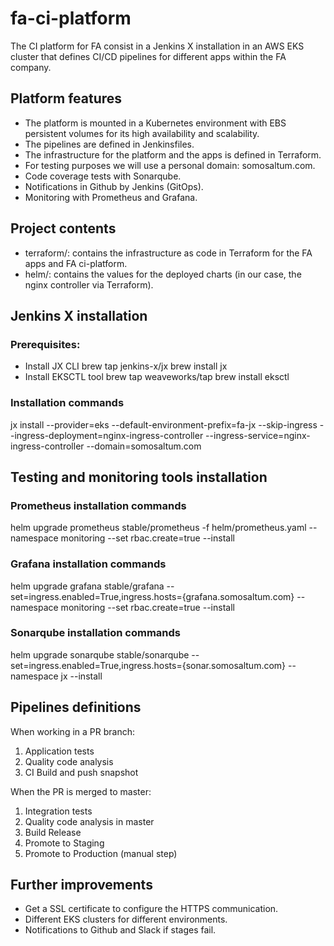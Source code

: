 # fa-ci-platform

The CI platform for FA consist in a Jenkins X installation in an AWS EKS cluster that defines CI/CD pipelines for different apps within the FA company.

## Platform features
- The platform is mounted in a Kubernetes environment with EBS persistent volumes for its high availability and scalability.
- The pipelines are defined in Jenkinsfiles.
- The infrastructure for the platform and the apps is defined in Terraform.
- For testing purposes we will use a personal domain: somosaltum.com.
- Code coverage tests with Sonarqube.
- Notifications in Github by Jenkins (GitOps).
- Monitoring with Prometheus and Grafana.

## Project contents
- terraform/: contains the infrastructure as code in Terraform for the FA apps and FA ci-platform.
- helm/: contains the values for the deployed charts (in our case, the nginx controller via Terraform).

## Jenkins X installation
### Prerequisites:
- Install JX CLI
brew tap jenkins-x/jx
brew install jx
- Install EKSCTL tool
brew tap weaveworks/tap
brew install eksctl
### Installation commands
jx install --provider=eks --default-environment-prefix=fa-jx --skip-ingress --ingress-deployment=nginx-ingress-controller --ingress-service=nginx-ingress-controller --domain=somosaltum.com

## Testing and monitoring tools installation
### Prometheus installation commands
helm upgrade prometheus stable/prometheus -f helm/prometheus.yaml --namespace monitoring --set rbac.create=true --install
### Grafana installation commands
helm upgrade grafana stable/grafana --set=ingress.enabled=True,ingress.hosts={grafana.somosaltum.com} --namespace monitoring --set rbac.create=true  --install
### Sonarqube installation commands
helm upgrade sonarqube stable/sonarqube --set=ingress.enabled=True,ingress.hosts={sonar.somosaltum.com} --namespace jx --install

## Pipelines definitions
When working in a PR branch:
1. Application tests
2. Quality code analysis
3. CI Build and push snapshot

When the PR is merged to master:
1. Integration tests
2. Quality code analysis in master
3. Build Release
4. Promote to Staging
5. Promote to Production (manual step)

## Further improvements
- Get a SSL certificate to configure the HTTPS communication.
- Different EKS clusters for different environments.
- Notifications to Github and Slack if stages fail.
